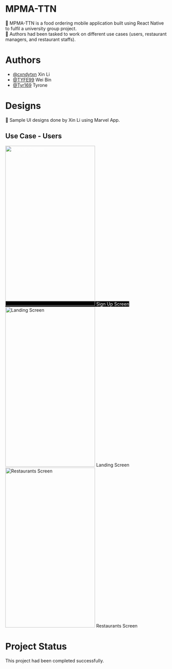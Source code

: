 # MPMA-TTN
:spaghetti: MPMA-TTN is a food ordering mobile application built using React Native to fulfil a university group project. <br />
:speech_balloon: Authors had been tasked to work on different use cases (users, restaurant managers, and restaurant staffs). 

# Authors
- [@cxndytxn](https://www.github.com/cxndytxn) Xin Li
- [@TYFE99](https://www.github.com/TYFE99) Wei Bin
- [@Tyr169](https://www.github.com/Tyr169) Tyrone

# Designs
:art: Sample UI designs done by Xin Li using Marvel App.

## Use Case - Users
<div>
  <span style="background-color:black;color:white;display:"flex";flex-direction:"row";justify-content:"center";align-items:"center">
    <img src="https://user-images.githubusercontent.com/72306553/229396060-9d89e97e-d585-4678-afe5-09d6015adf12.PNG" width="280" height="500" alt="Sign Up Screen" />
    <label>Sign Up Screen</label>
  </span>
  <span>
    <img src="https://user-images.githubusercontent.com/72306553/229395685-e0b4bd84-1c2c-4058-99d8-fae0b7d93557.PNG" width="280" height="500" alt="Landing Screen" />
    <label>Landing Screen</label>
  </span>
  <span>
    <img src="https://user-images.githubusercontent.com/72306553/229395799-5d65ec12-a1b3-4ce7-b461-b55f2e8a49fc.PNG" width="280" height="500" alt="Restaurants Screen" />
    <label>Restaurants Screen</label>
  </span>
</div>

# Project Status
This project had been completed successfully.
